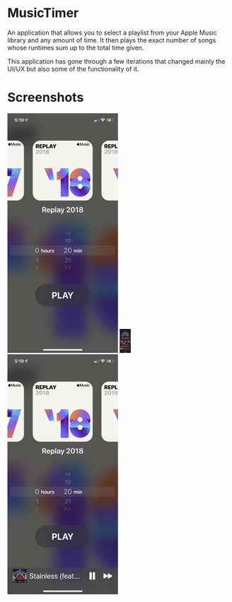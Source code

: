 # MusicTimer
An application that allows you to select a playlist from your Apple Music library and any amount of time. It then plays the exact number of songs whose runtimes sum up to the total time given.

This application has gone through a few iterations that changed mainly the UI/UX but also some of the functionality of it.

# Screenshots
<img src="images/mainscreen.png" width="250"> <img src="images/nowplayingscreen.png" width="25O"> <img src="images/mainscreenwithminiplayer.png" width="250">
